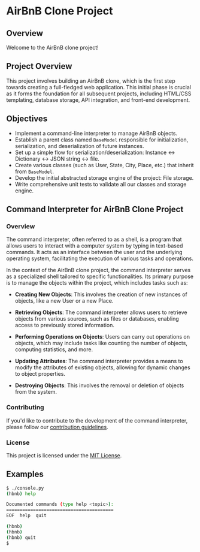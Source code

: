 # AirBnB Clone Project

## Overview

Welcome to the AirBnB clone project!

## Project Overview

This project involves building an AirBnB clone, which is the first step towards creating a full-fledged web application. This initial phase is crucial as it forms the foundation for all subsequent projects, including HTML/CSS templating, database storage, API integration, and front-end development.

## Objectives

- Implement a command-line interpreter to manage AirBnB objects.
- Establish a parent class named `BaseModel` responsible for initialization, serialization, and deserialization of future instances.
- Set up a simple flow for serialization/deserialization: Instance <-> Dictionary <-> JSON string <-> file.
- Create various classes (such as User, State, City, Place, etc.) that inherit from `BaseModel`.
- Develop the initial abstracted storage engine of the project: File storage.
- Write comprehensive unit tests to validate all our classes and storage engine.

## Command Interpreter for AirBnB Clone Project

### Overview

The command interpreter, often referred to as a shell, is a program that allows users to interact with a computer system by typing in text-based commands. It acts as an interface between the user and the underlying operating system, facilitating the execution of various tasks and operations.

In the context of the AirBnB clone project, the command interpreter serves as a specialized shell tailored to specific functionalities. Its primary purpose is to manage the objects within the project, which includes tasks such as:

- **Creating New Objects**: This involves the creation of new instances of objects, like a new User or a new Place.

- **Retrieving Objects**: The command interpreter allows users to retrieve objects from various sources, such as files or databases, enabling access to previously stored information.

- **Performing Operations on Objects**: Users can carry out operations on objects, which may include tasks like counting the number of objects, computing statistics, and more.

- **Updating Attributes**: The command interpreter provides a means to modify the attributes of existing objects, allowing for dynamic changes to object properties.

- **Destroying Objects**: This involves the removal or deletion of objects from the system.


### Contributing

If you'd like to contribute to the development of the command interpreter, please follow our [contribution guidelines](link-to-contribution-guidelines).

### License

This project is licensed under the [MIT License](link-to-license-file).

## Examples

```bash
$ ./console.py
(hbnb) help

Documented commands (type help <topic>):
========================================
EOF  help  quit

(hbnb) 
(hbnb) 
(hbnb) quit
$
